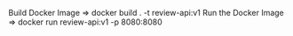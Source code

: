 Build Docker Image => docker build . -t review-api:v1
Run the Docker Image => docker run review-api:v1 -p 8080:8080